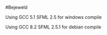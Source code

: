 ﻿#Bejeweld

Using GCC 5.1 SFML 2.5 for windows compile


Using GCC 8.2 SFML 2.5.1 for debian compile
